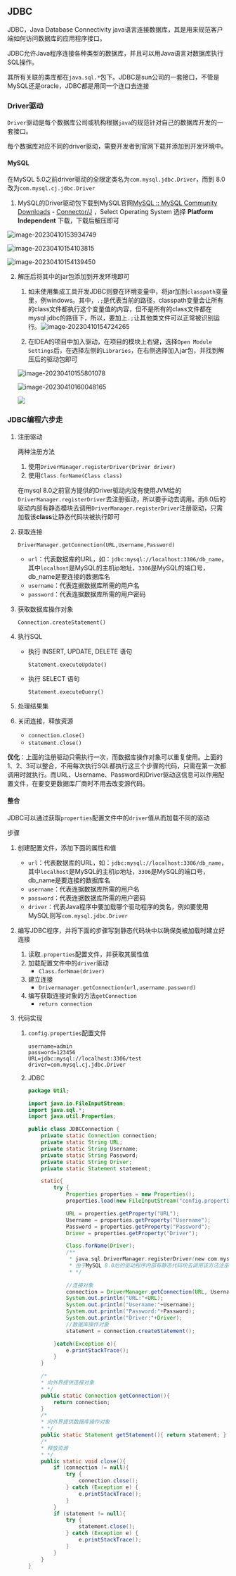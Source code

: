 ## JDBC

JDBC，Java Database Connectivity java语言连接数据库，其是用来规范客户端如何访问数据库的应用程序接口。

JDBC允许Java程序连接各种类型的数据库，并且可以用Java语言对数据库执行SQL操作。

其所有关联的类库都在`java.sql.*`包下。JDBC是sun公司的一套接口，不管是MySQL还是oracle，JDBC都是用同一个连口去连接

### Driver驱动

`Driver`驱动是每个数据库公司或机构根据`java`的规范针对自己的数据库开发的一套接口。

每个数据库对应不同的driver驱动，需要开发者到官网下载并添加到开发环境中。

#### MySQL

在MySQL 5.0之前driver驱动的全限定类名为`com.mysql.jdbc.Driver`，而到 8.0 改为`com.mysql.cj.jdbc.Driver`

1. MySQL的Driver驱动包下载到MySQL官网[MySQL :: MySQL Community Downloads](https://dev.mysql.com/downloads/) - [Connector/J](https://dev.mysql.com/downloads/connector/j/) ，Select Operating System 选择 **Platform Independent** 下载，下载后解压即可

![image-20230410153934749](https://gitee.com/imgsbed_8/my-images/raw/master/img/202304101539803.png)

![image-20230410154103815](https://gitee.com/imgsbed_8/my-images/raw/master/img/202304101541870.png)

![image-20230410154139450](https://gitee.com/imgsbed_8/my-images/raw/master/img/202304101541488.png)

2. 解压后将其中的jar包添加到开发环境即可

   1. 如未使用集成工具开发JDBC则要在环境变量中，将jar加到`classpath`变量里，例windows。其中，`.;`是代表当前的路径，classpath变量会让所有的class文件都执行这个变量值的内容，但不是所有的class文件都在mysql jdbc的路径下，所以，要加上`.;`让其他类文件可以正常被识别运行。![image-20230410154724265](https://gitee.com/imgsbed_8/my-images/raw/master/img/202304101547311.png)

   2. 在IDEA的项目中加入驱动，在项目的模块上右键，选择`Open Module Settings`后，在选择左侧的`Libraries`，在右侧选择加入jar包，并找到解压后的驱动包即可

   ![image-20230410155801078](https://gitee.com/imgsbed_8/my-images/raw/master/img/202304101558127.png)

   

   ![image-20230410160048165](https://gitee.com/imgsbed_8/my-images/raw/master/img/202304101600198.png)

   ![](https://gitee.com/imgsbed_8/my-images/raw/master/img/202304101607975.png)





### JDBC编程六步走

1. 注册驱动

   两种注册方法

   1. 使用`DriverManager.registerDriver(Driver driver)`
   2. 使用`Class.forName(Class class)`

   在mysql 8.0之前官方提供的Driver驱动内没有使用JVM给的`DriverManager.registerDriver`去注册驱动，所以要手动去调用。而8.0后的驱动内部有静态模块去调用`DriverManager.registerDriver`注册驱动，只需加载该**class**让静态代码块被执行即可

2. 获取连接

   `DriverManager.getConnection(URL,Username,Password)`

   - `url`：代表数据库的URL，如：`jdbc:mysql://localhost:3306/db_name`，其中`localhost`是MySQL的主机ip地址，`3306`是MySQL的端口号，db_name是要连接的数据库名
   - `username`：代表连据数据库所需的用户名
   - `password`：代表连据数据库所需的用户密码

3. 获取数据库操作对象

   `Connection.createStatement()`

4. 执行SQL

   - 执行 INSERT, UPDATE,  DELETE 语句

      `Statement.executeUpdate()`

   - 执行 SELECT 语句

     `Statement.executeQuery()`

5. 处理结果集

6. 关闭连接，释放资源

   - `connection.close()`
   - `statement.close()`

**优化**：上面的注册驱动只需执行一次，而数据库操作对象可以重复使用。上面的1、2、3可以整合，不用每次执行SQL都执行这三个步骤的代码，只需在第一次都调用时就执行。而URL、Username、Password和Driver驱动这信息可以作用配置文件，在要变更数据库厂商时不用去改变源代码。

#### 整合

JDBC可以通过获取`properties`配置文件中的`driver`值从而加载不同的驱动

步骤

1. 创建配置文件，添加下面的属性和值

   - `url`：代表数据库的URL，如：`jdbc:mysql://localhost:3306/db_name`，其中`localhost`是MySQL的主机ip地址，`3306`是MySQL的端口号，db_name是要连接的数据库名
   - `username`：代表连据数据库所需的用户名
   - `password`：代表连据数据库所需的用户密码
   - `driver`：代表Java程序中要加载哪个驱动程序的类名，例如要使用MySQL则写`com.mysql.jdbc.Driver`

2. 编写JDBC程序，并将下面的步骤写到静态代码块中以确保类被加载时建立好连接

   1. 读取`.properties`配置文件，并获取其属性值
   2. 加载配置文件中的`driver`驱动
      - `Class.forNmae(driver)`
   3. 建立连接
      - `Drivermanager.getConnection(url,username.password)`
   4. 编写获取连接对象的方法`getConnection`
      - `return connection`

3. 代码实现

   1. `config.properties`配置文件

      ```properties
      username=admin
      password=123456
      URL=jdbc:mysql://localhost:3306/test
      driver=com.mysql.cj.jdbc.Driver
      ```

   2. JDBC

      ```java
      package Util;
      
      import java.io.FileInputStream;
      import java.sql.*;
      import java.util.Properties;
      
      public class JDBCConnection {
          private static Connection connection;
          private static String URL;
          private static String Username;
          private static String Password;
          private static String Driver;
          private static Statement statement;
      
          static{
              try {
                  Properties properties = new Properties();
                  properties.load(new FileInputStream("config.properties"));
      
                  URL = properties.getProperty("URL");
                  Username = properties.getProperty("Username");
                  Password = properties.getProperty("Password");
                  Driver = properties.getProperty("Driver");
      
                  Class.forName(Driver);
                  /**
                   * java.sql.DriverManager.registerDriver(new com.mysql.jdbc.Driver)
                   * 由于MySQL 8.0后的驱动程序内部有静态代码块去调用该方法注册驱动，所以只需加载该class文件让静态代码块被执行即可
                   * */
                  
                  //连接对象
                  connection = DriverManager.getConnection(URL, Username, Password);
                  System.out.println("URL:"+URL);
                  System.out.println("Username:"+Username);
                  System.out.println("Password:"+Password);
                  System.out.println("Driver:"+Driver);
                  //数据库操作对象
                  statement = connection.createStatement();
      
              }catch(Exception e){
                  e.printStackTrace();
              }
          }
      
          /*
          * 向外界提供连接对象
          * */
          public static Connection getConnection(){
              return connection;
          }
          /*
          * 向外界提供数据库操作对象
          * */
          public static Statement getStatement(){ return statement; }
          /*
          * 释放资源
          * */
          public static void close(){
              if (connection != null){
                  try {
                      connection.close();
                  } catch (Exception e) {
                      e.printStackTrace();
                  }
              }
              if (statement != null){
                  try {
                      statement.close();
                  } catch (Exception e) {
                      e.printStackTrace();
                  }
              }
          }
      }
      ```

